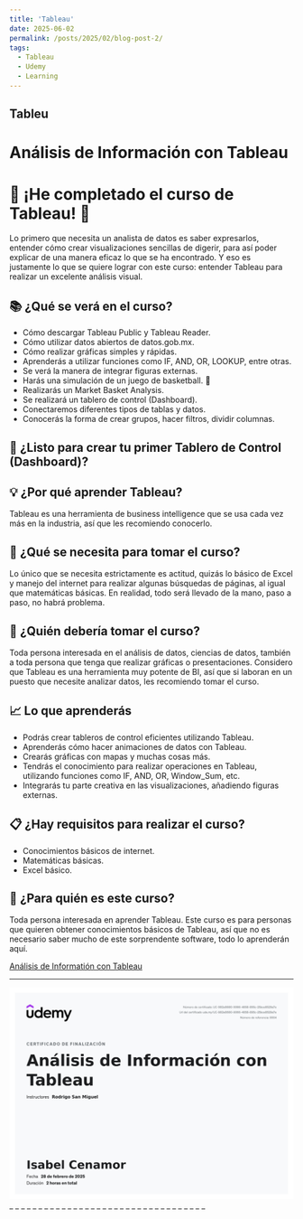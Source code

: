 ```yaml
---
title: 'Tableau'
date: 2025-06-02
permalink: /posts/2025/02/blog-post-2/
tags:
  - Tableau
  - Udemy
  - Learning
---
```

Tableu
------


Análisis de Información con Tableau
======
# 🎉 ¡He completado el curso de Tableau! 🎉


Lo primero que necesita un analista de datos es saber expresarlos, entender cómo crear visualizaciones sencillas de digerir, para así poder explicar de una manera eficaz lo que se ha encontrado. Y eso es justamente lo que se quiere lograr con este curso: entender Tableau para realizar un excelente análisis visual.

## 📚 ¿Qué se verá en el curso?

- Cómo descargar Tableau Public y Tableau Reader.
- Cómo utilizar datos abiertos de datos.gob.mx.
- Cómo realizar gráficas simples y rápidas.
- Aprenderás a utilizar funciones como IF, AND, OR, LOOKUP, entre otras.
- Se verá la manera de integrar figuras externas.
- Harás una simulación de un juego de basketball. 🏀
- Realizarás un Market Basket Analysis.
- Se realizará un tablero de control (Dashboard).
- Conectaremos diferentes tipos de tablas y datos.
- Conocerás la forma de crear grupos, hacer filtros, dividir columnas.

## 🚀 ¿Listo para crear tu primer Tablero de Control (Dashboard)?

## 💡 ¿Por qué aprender Tableau?

Tableau es una herramienta de business intelligence que se usa cada vez más en la industria, así que les recomiendo conocerlo.

## 🔧 ¿Qué se necesita para tomar el curso?

Lo único que se necesita estrictamente es actitud, quizás lo básico de Excel y manejo del internet para realizar algunas búsquedas de páginas, al igual que matemáticas básicas. En realidad, todo será llevado de la mano, paso a paso, no habrá problema.

## 👥 ¿Quién debería tomar el curso?

Toda persona interesada en el análisis de datos, ciencias de datos, también a toda persona que tenga que realizar gráficas o presentaciones. Considero que Tableau es una herramienta muy potente de BI, así que si laboran en un puesto que necesite analizar datos, les recomiendo tomar el curso.

## 📈 Lo que aprenderás

- Podrás crear tableros de control eficientes utilizando Tableau.
- Aprenderás cómo hacer animaciones de datos con Tableau.
- Crearás gráficas con mapas y muchas cosas más.
- Tendrás el conocimiento para realizar operaciones en Tableau, utilizando funciones como IF, AND, OR, Window_Sum, etc.
- Integrarás tu parte creativa en las visualizaciones, añadiendo figuras externas.

## 📋 ¿Hay requisitos para realizar el curso?

- Conocimientos básicos de internet.
- Matemáticas básicas.
- Excel básico.

## 🎯 ¿Para quién es este curso?

Toda persona interesada en aprender Tableau. Este curso es para personas que quieren obtener conocimientos básicos de Tableau, así que no es necesario saber mucho de este sorprendente software, todo lo aprenderán aquí.


 [Análisis de Informatión con Tableau](https://www.udemy.com/share/101C8E3@G8z0kV9QWC0EGH5UcdpxBOGAmbt0TnZgi3WG9ttfOkgHxxZC56scGF_qxRz0n28w/)
 
 _ _ _ _ _ _ _ _ _ _ _ _ _ _ _ _ _ _ _ _ _ _ _ _ _ _ _ _ _ _ _ _ _ _ 
<a class="image-popup" href="/files/Udemy/Tableau.jpg">
<img src="/files/Udemy/Tableau.jpg" alt="Tableau">
<a>
 _ _ _ _ _ _ _ _ _ _ _ _ _ _ _ _ _ _ _ _ _ _ _ _ _ _ _ _ _ _ _ _ _ _ 
